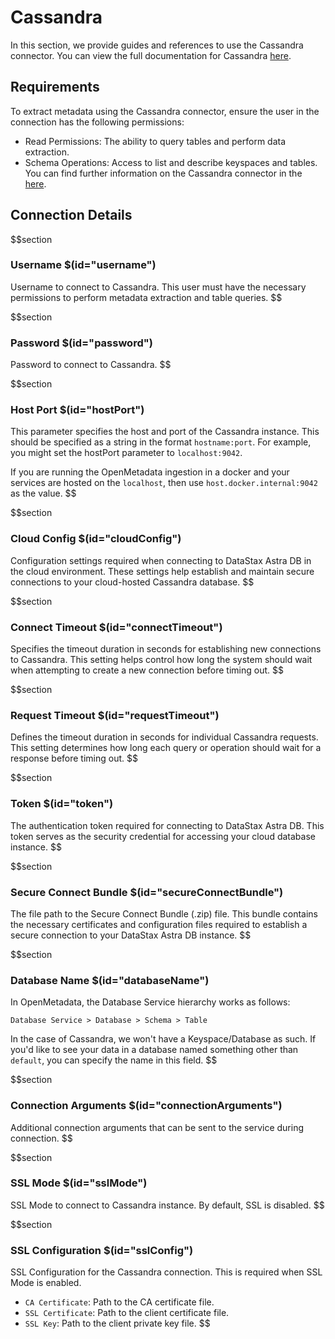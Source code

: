 # Cassandra
In this section, we provide guides and references to use the Cassandra connector. You can view the full documentation for Cassandra [here](https://docs.open-metadata.org/connectors/database/cassandra).

## Requirements
To extract metadata using the Cassandra connector, ensure the user in the connection has the following permissions:
- Read Permissions: The ability to query tables and perform data extraction.
- Schema Operations: Access to list and describe keyspaces and tables.
You can find further information on the Cassandra connector in the [here](https://docs.open-metadata.org/connectors/database/cassandra).

## Connection Details

$$section
### Username $(id="username")
Username to connect to Cassandra. This user must have the necessary permissions to perform metadata extraction and table queries.
$$

$$section
### Password $(id="password")
Password to connect to Cassandra.
$$

$$section
### Host Port $(id="hostPort")

This parameter specifies the host and port of the Cassandra instance. This should be specified as a string in the format `hostname:port`. For example, you might set the hostPort parameter to `localhost:9042`.

If you are running the OpenMetadata ingestion in a docker and your services are hosted on the `localhost`, then use `host.docker.internal:9042` as the value.
$$

$$section
### Cloud Config $(id="cloudConfig")
Configuration settings required when connecting to DataStax Astra DB in the cloud environment. These settings help establish and maintain secure connections to your cloud-hosted Cassandra database.
$$

$$section
### Connect Timeout $(id="connectTimeout")
Specifies the timeout duration in seconds for establishing new connections to Cassandra. This setting helps control how long the system should wait when attempting to create a new connection before timing out.
$$

$$section
### Request Timeout $(id="requestTimeout")
Defines the timeout duration in seconds for individual Cassandra requests. This setting determines how long each query or operation should wait for a response before timing out.
$$

$$section
### Token $(id="token")
The authentication token required for connecting to DataStax Astra DB. This token serves as the security credential for accessing your cloud database instance.
$$

$$section
### Secure Connect Bundle $(id="secureConnectBundle")
The file path to the Secure Connect Bundle (.zip) file. This bundle contains the necessary certificates and configuration files required to establish a secure connection to your DataStax Astra DB instance.
$$

$$section
### Database Name $(id="databaseName")
In OpenMetadata, the Database Service hierarchy works as follows:
```
Database Service > Database > Schema > Table
```
In the case of Cassandra, we won't have a Keyspace/Database as such. If you'd like to see your data in a database named something other than `default`, you can specify the name in this field.
$$

$$section
### Connection Arguments $(id="connectionArguments")
Additional connection arguments that can be sent to the service during connection.
$$

$$section
### SSL Mode $(id="sslMode")
SSL Mode to connect to Cassandra instance. By default, SSL is disabled.
$$

$$section
### SSL Configuration $(id="sslConfig")
SSL Configuration for the Cassandra connection. This is required when SSL Mode is enabled.
- `CA Certificate`: Path to the CA certificate file.
- `SSL Certificate`: Path to the client certificate file.
- `SSL Key`: Path to the client private key file.
$$